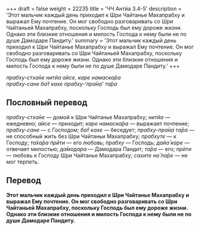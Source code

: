 +++
draft = false
weight = 22235
title = 'ЧЧ Антйа 3.4-5'
description = 'Этот мальчик каждый день приходил к Шри Чайтанье Махапрабху и выражал Ему почтение. Он мог свободно разговаривать со Шри Чайтаньей Махапрабху, поскольку Господь был ему дороже жизни. Однако эти близкие отношения и милость Господа к нему были не по душе Дамодаре Пандиту.'
summary = 'Этот мальчик каждый день приходил к Шри Чайтанье Махапрабху и выражал Ему почтение. Он мог свободно разговаривать со Шри Чайтаньей Махапрабху, поскольку Господь был ему дороже жизни. Однако эти близкие отношения и милость Господа к нему были не по душе Дамодаре Пандиту.'
+++

_прабху-стха̄не нитйа а̄исе, каре намаска̄ра  
прабху-сане ба̄т кахе прабху-‘пра̄н̣а’ та̄ра_

## Пословный перевод

_прабху_\-_стха̄не_ — домой к Шри Чайтанье Махапрабху; _нитйа_ — ежедневно; _а̄исе_ — приходит; _каре_ _намаска̄ра_ — выражает почтение; _прабху_\-_сане_ — с Господом; _ба̄т_ _кахе_ — беседует; _прабху_\-_пра̄н̣а_ _та̄ра_ — не способный жить без Шри Чайтаньи Махапрабху; _прабхуте_ — к Господу; _та̄ха̄ра_ _прӣти_ — его любовь; _прабху_ — Господь; _дайа̄_ _каре_ — отвечает милостью; _да̄модара_ — Дамодара Пандит; _та̄ра_ — его; _прӣти_ — любовь к Господу Шри Чайтанье Махапрабху; _сахите_ _на̄_ _па̄ре_ — не мог терпеть.

## Перевод

**Этот мальчик каждый день приходил к Шри Чайтанье Махапрабху и выражал Ему почтение. Он мог свободно разговаривать со Шри Чайтаньей Махапрабху, поскольку Господь был ему дороже жизни. Однако эти близкие отношения и милость Господа к нему были не по душе Дамодаре Пандиту.**
